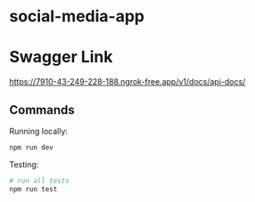 # social-media-app

# Swagger Link
https://7910-43-249-228-188.ngrok-free.app/v1/docs/api-docs/ 


## Commands

Running locally:

```bash
npm run dev
```

Testing:

```bash
# run all tests
npm run test
